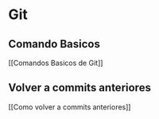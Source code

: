 # Git
## Comando Basicos
[[Comandos Basicos de Git]]

## Volver a commits anteriores
[[Como volver a commits anteriores]]